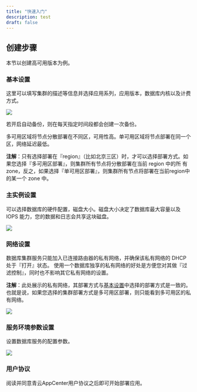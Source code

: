 ```yaml
---
title: "快速入门"
description: test
draft: false
---
```


## 创建步骤

本节以创建高可用版本为例。

### 基本设置

这里可以填写集群的描述等信息并选择应用系列，应用版本，数据库内核以及计费方式。

![](../../_images/base_step_1.png)

若开启自动备份，则在每天指定时间段都会创建一次备份。

多可用区域将节点分散部署在不同区，可用性高。单可用区域将节点部署在同一个区，网络延迟最低。

**注解**：只有选择部署在『region』（比如北京三区）时，才可以选择部署方式。如果您选择『多可用区部署』，则集群所有节点将分散部署在当前 region 中的所 有zone，反之，如果选择『单可用区部署』，则集群所有节点将部署在当前region中的某一个 zone 中。

### 主实例设置

可以选择数据库的硬件配置，磁盘大小。磁盘大小决定了数据库最大容量以及 IOPS 能力，您的数据和日志会共享这块磁盘。

![](../../_images/base_step_2.png)

### 网络设置

数据库集群服务只能加入已连接路由器的私有网络，并确保该私有网络的 DHCP 处于『打开』状态。 使用一个数据库独享的私有网络的好处是方便您对其做『过滤控制』，同时也不影响其它私有网络的设置。

**注解**：此处展示的私有网络，其部署方式与[基本设置](#基本设置)中选择的部署方式是一致的。也就是说，如果您选择的集群部署方式是多可用区部署，则只能看到多可用区的私有网络。

![](../../_images/base_step_3.png)


### 服务环境参数设置

设置数据库服务的配置参数。

![](../../_images/base_step_4.png)

### 用户协议

阅读并同意青云AppCenter用户协议之后即可开始部署应用。